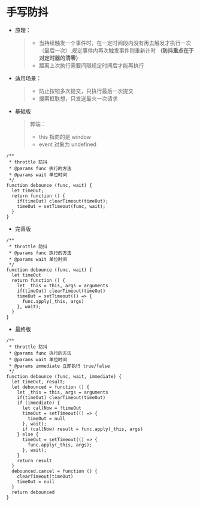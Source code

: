 # 手写防抖

- 原理：

  > - 当持续触发一个事件时，在一定时间段内没有再去触发才执行一次（最后一次）,规定事件内再次触发事件则重新计时 **（防抖重点在于对定时器的清零）**
  > - 距离上次执行需要间隔规定时间后才能再执行

- 适用场景：

  > - 防止按钮多次提交，只执行最后一次提交
  > - 搜索框联想，只发送最火一次请求

- 基础版
  > 弊端：
  >
  > - this 指向的是 window
  > - event 对象为 undefined

```
/**
 * throttle 防抖
 * @params func 执行的方法
 * @params wait 单位时间
 */
function debounce (func, wait) {
  let timeOut;
  return function () {
    if(timeOut) clearTimeout(timeOut);
    timeOut = setTimeout(func, wait);
  }
}
```

- 完善版

```
/**
 * throttle 防抖
 * @params func 执行的方法
 * @params wait 单位时间
 */
function debounce (func, wait) {
  let timeOut
  return function () {
    let _this = this, args = arguments
    if(timeOut) clearTimeout(timeOut)
    timeOut = setTimeout(() => {
      func.apply(_this, args)
    }, wait);
  }
}
```

- 最终版

```
/**
 * throttle 防抖
 * @params func 执行的方法
 * @params wait 单位时间
 * @params immediate 立即执行 true/false
 */
function debounce (func, wait, immediate) {
  let timeOut, result;
  let debounced = function () {
    let _this = this, args = arguments
    if(timeOut) clearTimeout(timeOut)
    if (immediate) {
      let callNow = !timeOut
      timeOut = setTimeout(() => {
        timeOut = null
      }, wait);
      if (callNow) result = func.apply(_this, args)
    } else {
      timeOut = setTimeout(() => {
        func.apply(_this, args);
      }, wait);
    }
    return result
  }
  debounced.cancel = function () {
    clearTimeout(timeOut)
    timeOut = null
  }
  return debounced
}
```
